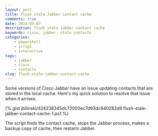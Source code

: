 ```yaml
---
layout: post
title: Flush stale Jabber contact cache
comments: true
date: 2014-05-07
description: flush stale jabber contact cache
keywords: cisco, jabber, stale contacts
categories:
    - powershell
    - script
    - interactive
tags:
    - jabber
    - cisco
    - contacts
slug: flush-stale-jabber-contact-cache
---
```


Some versions of Cisco Jabber have an issue updating contacts that are stored in the local cache.
Here's my quick solution to resolve that issue when it arrises.

{% gist jbilinski/424238345dc72000ec7d93dc840282d8 flush-stale-jabber-contact-cache-1.ps1 %}

The script finds the contact cache, stops the Jabber process, makes a backup copy of cache, then restarts Jabber.
